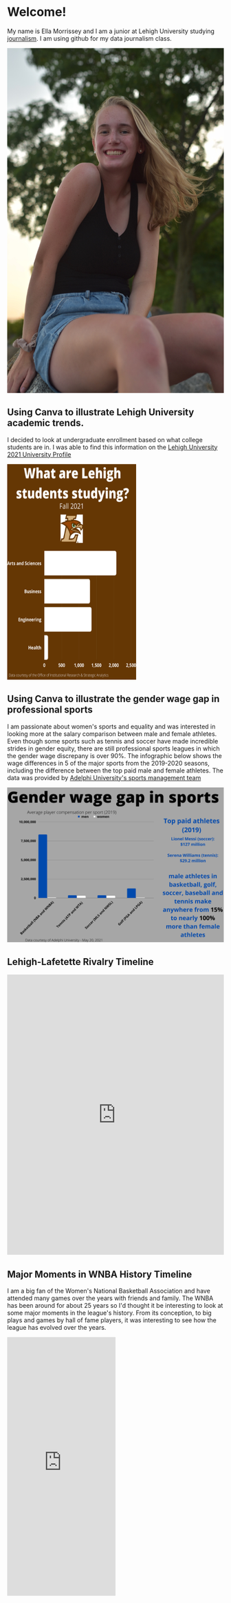 #  Welcome!
My name is Ella Morrissey and I am a junior at Lehigh University studying [journalism](https://thebrownandwhite.com/). I am using github for my data journalism class.

<img src="https://github.com/ellamorrissey/ellamorrissey.github.io/blob/main/IMG_0031.JPG?raw=true" width="600" height="800" />

## Using Canva to illustrate Lehigh University academic trends. 

I decided to look at undergraduate enrollment based on what college students are in. I was able to find this information on the [Lehigh University 2021 University Profile](https://oirsa.lehigh.edu/sites/oirsa.lehigh.edu/files/LUprofile_2021.pdf)

<img src="https://github.com/ellamorrissey/ellamorrissey.github.io/blob/main/Lehigh%20Fall%202021%20(3).png?raw=true" width="300" height="500" />

## Using Canva to illustrate the gender wage gap in professional sports
I am passionate about women's sports and equality and was interested in looking more at the salary comparison between male and female athletes. Even though some sports such as tennis and soccer have made incredible strides in gender equity, there are still professional sports leagues in which the gender wage discrepany is over 90%. The infographic below shows the wage differences in 5 of the major sports from the 2019-2020 seasons, including the difference between the top paid male and female athletes. The data was provided by [Adelphi University's sports management team](https://online.adelphi.edu/articles/male-female-sports-salary/)

<img src="https://github.com/ellamorrissey/ellamorrissey.github.io/blob/main/Gender%20wage%20gap%20in%20sports%20(2).png?raw=true" />

## Lehigh-Lafetette Rivalry Timeline

<iframe src='https://cdn.knightlab.com/libs/timeline3/latest/embed/index.html?source=14Z6xEs2ANIulGF1zlxt7e9JYRH45FqfYfSi-Q7_ietg&font=Default&lang=en&initial_zoom=2&height=650' width='100%' height='650' webkitallowfullscreen mozallowfullscreen allowfullscreen frameborder='0'></iframe>

## Major Moments in WNBA History Timeline
I am a big fan of the Women's National Basketball Association and have attended many games over the years with friends and family. The WNBA has been around for about 25 years so I'd thought it be interesting to look at some major moments in the league's history. From its conception, to big plays and games by hall of fame players, it was interesting to see how the league has evolved over the years. 
<iframe src='https://cdn.knightlab.com/libs/timeline3/latest/embed/index.html?source=1VZ_GWK10NdFnOgTcVmebcUhnQXgiNEkU6jOwuQ0wtgU&font=Default&lang=en&initial_zoom=2&height=650' width='50%' height='600' webkitallowfullscreen mozallowfullscreen allowfullscreen frameborder='0'></iframe>
